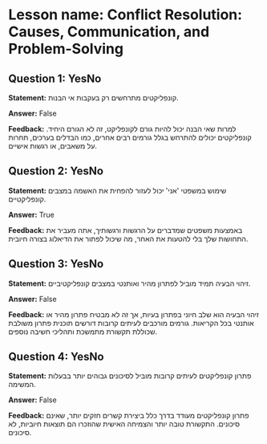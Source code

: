 # Lesson name: Conflict Resolution: Causes, Communication, and Problem-Solving

## Question 1: YesNo

**Statement:** קונפליקטים מתרחשים רק בעקבות אי הבנות.

**Answer:** False

**Feedback:**
למרות שאי הבנה יכול להיות גורם לקונפליקט, זה לא הגורם היחיד. קונפליקטים יכולים להתרחש בגלל גורמים רבים אחרים, כמו הבדלים בערכים, תחרות על משאבים, או רגשות אישיים.


## Question 2: YesNo

**Statement:** שימוש במשפטי 'אני' יכול לעזור להפחית את האשמה במצבים קונפליקטיים.

**Answer:** True

**Feedback:**
באמצעות משפטים שמדברים על הרגשות ורגשותיך, אתה מעביר את התחושות שלך בלי להטעות את האחר, מה שיכול לפתור את הדיאלוג בצורה חיובית.


## Question 3: YesNo

**Statement:** זיהוי הבעיה תמיד מוביל לפתרון מהיר ואותנטי במצבים קונפליקטיביים.

**Answer:** False

**Feedback:**
זיהוי הבעיה הוא שלב חיוני בפתרון בעיות, אך זה לא מבטיח פתרון מהיר או אותנטי בכל הקריאות. גורמים מורכבים לעיתים קרובות דורשים תוכנית פתרון משולבת שכוללת תקשורת מתמשכת ותהליכי חשיבה נוספים.


## Question 4: YesNo

**Statement:** פתרון קונפליקטים לעיתים קרובות מוביל לסיכונים גבוהים יותר בבעלות המשימה.

**Answer:** False

**Feedback:**
פתרון קונפליקטים מעודד בדרך כלל ביצירת קשרים חזקים יותר, שאינם סיכונים. התקשורת טובה יותר והצמיחה האישית שהוזכרו הם תוצאות חיוביות, לא סיכונים.

